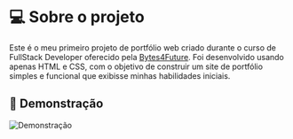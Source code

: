 
# 💻 Sobre o projeto

Este é o meu primeiro projeto de portfólio web criado durante o curso de FullStack Developer oferecido pela [Bytes4Future](https://bytes4future.pt/). Foi desenvolvido usando apenas HTML e CSS, com o objetivo de construir um site de portfólio simples e funcional que exibisse minhas habilidades iniciais.


## 🎨 Demonstração

![Demonstração](https://github.com/user-attachments/assets/dc328d8d-d9f3-4f96-b42c-6945e4a3a9a4)



